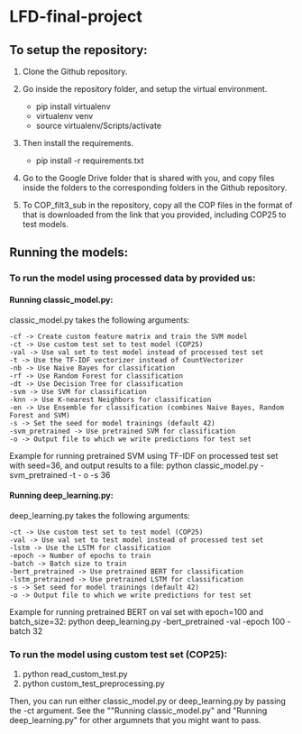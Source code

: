 # LFD-final-project

## To setup the repository:

1) Clone the Github repository.

2) Go inside the repository folder, and setup the virtual environment.
    - pip install virtualenv
    - virtualenv venv
    - source virtualenv/Scripts/activate

3) Then install the requirements.
    - pip install -r requirements.txt

4) Go to the Google Drive folder that is shared with you, and copy files inside the folders to the corresponding folders in the Github repository.
5) To COP_filt3_sub in the repository, copy all the COP files in the format of that is downloaded from the link that you provided, including COP25 to test models.


## Running the models:

### To run the model using processed data by provided us:

#### Running classic_model.py:

classic_model.py takes the following arguments:

    -cf -> Create custom feature matrix and train the SVM model
    -ct -> Use custom test set to test model (COP25)
    -val -> Use val set to test model instead of processed test set
    -t -> Use the TF-IDF vectorizer instead of CountVectorizer
    -nb -> Use Naive Bayes for classification
    -rf -> Use Random Forest for classification
    -dt -> Use Decision Tree for classification
    -svm -> Use SVM for classification
    -knn -> Use K-nearest Neighbors for classification
    -en -> Use Ensemble for classification (combines Naive Bayes, Random Forest and SVM)
    -s -> Set the seed for model trainings (default 42)
    -svm_pretrained -> Use pretrained SVM for classification
    -o -> Output file to which we write predictions for test set
    

Example for running pretrained SVM using TF-IDF on processed test set with seed=36, and output results to a file: python classic_model.py -svm_pretrained -t - o -s 36

#### Running deep_learning.py:

deep_learning.py takes the following arguments:

    -ct -> Use custom test set to test model (COP25)
    -val -> Use val set to test model instead of processed test set
    -lstm -> Use the LSTM for classification
    -epoch -> Number of epochs to train
    -batch -> Batch size to train
    -bert_pretrained -> Use pretrained BERT for classification
    -lstm_pretrained -> Use pretrained LSTM for classification
    -s -> Set seed for model trainings (default 42)
    -o -> Output file to which we write predictions for test set
   
Example for running pretrained BERT on val set with epoch=100 and batch_size=32: python deep_learning.py -bert_pretrained -val -epoch 100 -batch 32

### To run the model using custom test set (COP25):

1) python read_custom_test.py
2) python custom_test_preprocessing.py

Then, you can run either classic_model.py or deep_learning.py by passing the -ct argument. See the ""Running classic_model.py" and "Running deep_learning.py" for other argumnets that you might want to pass.
